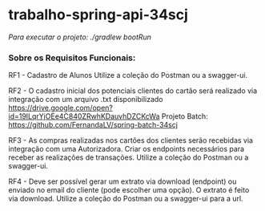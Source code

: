 # trabalho-spring-api-34scj

*Para executar o projeto: ./gradlew bootRun*

### Sobre os Requisitos Funcionais:
RF1 - Cadastro de Alunos
	Utilize a coleção do Postman ou a swagger-ui.
	
RF2 - O cadastro inicial dos potenciais clientes do cartão será realizado via
integração com um arquivo .txt disponibilizado
https://drive.google.com/open?id=19ILqrYjOEe4C840ZRwhKDauvhDZCKcWa
	Projeto Batch: https://github.com/FernandaLV/spring-batch-34scj
	
RF3 - As compras realizadas nos cartões dos clientes serão recebidas via
integração com uma Autorizadora. Criar os endpoints necessários para
receber as realizações de transações.
	Utilize a coleção do Postman ou a swagger-ui.

RF4 - Deve ser possível gerar um extrato via download (endpoint) ou
enviado no email do cliente (pode escolher uma opção).
	O extrato é feito via download. Utilize a coleção do Postman ou a swagger-ui para a url.